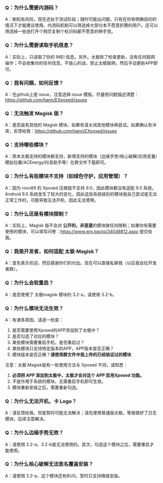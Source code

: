 ### Q：为什么需要内测码？
A：刷机有风险，现在还处于测试阶段；随时可能出问题。只有在你有明确目的的情况下才能建议使用，内测码机制可以筛选掉大部分本不愿意折腾的用户。还可以筛选掉一些连打开个网页复制个标识码都不愿意的伸手党。

### Q：为什么需要读取手机信息？
A：实际上，只读取了你的 IMEI 信息。另外，太极除了检查更新，没有任何联网操作；不会收集你的任何信息。不放心的话，禁止太极联网，然后手动更新APP即可。

### Q：我有问题，如何反馈？
A：在github上提 issue，注意选择 issue 模版，尽量把问题描述清楚：https://github.com/tiann/EXposed/issues

### Q：无法触发 Magisk 版？
A：是否装有其他的 Magisk 模块，如果有请关闭其他模块再尝试。如果确认有冲突，反馈给我：https://github.com/tiann/EXposed/issues

### Q：支持哪些模块？
A：原本太极支持的模块都支持，新增支持的模块（边缘手势/核心破解/应用变量/模拟位置/ACEnergy/抖音助手等）在群文件下载即可。

### Q：为什么有些模块不支持（如绿色守护，应用管理）？
A：因为 rovo89 的 Xposed 压根就不支持 9.0，因此模块都没有适配 9.0 系统。Android 9.0 系统发生了较大的变化，因此这些系统级别的模块我自己尝试是无法正常工作的，可能导致无法开机，因此无法使用。

### Q：为什么还是有模块限制？
A：实际上，Magisk 版不会对 **公开的，非恶意**的模块做任何限制；如果你有需要使用的模块，可以填写问卷：https://www.wjx.top/jq/34048812.aspx 提交给我。

### Q：我是开发者，如何适配 太极·Magisk？
A：首先表示欢迎，然后感谢你们的付出。现在可以直接私聊我（以后我会拉开发者群）。

### Q：为什么会软重启？
A：是否使用了 太极magisk 模块的 3.2-a，请使用  3.2-b。

### Q：为什么模块无法生效？

A：有诸多原因，请逐一检查：

1. 是否需要使用Xposed的APP添加到了太极中？
2. 是否勾选了对应的模块？
3. 某些模块需要重启手机，是否重启过？
4. 某些模块只支持特定版本的APP，APP版本是否正确？
5. 模块版本是否正确？**请使用群文件中我上传的已经验证过的模块**

注意：太极·Magisk版有一些使用方法与 Xposed 不同，请知悉：

1. **必须把 APP 添加到太极中，太极才会对这个 APP 启用Xposed 功能。**
2. 不是作用于系统的模块，无需重启手机即可生效。
3. 模块重新安装之后，需要重新勾选。

### Q：为什么无法开机，卡 Logo？
A：请反馈给我，但是暂时可能无法解决；请先使用普通版太极。等我做好了日志模块，后续注意解决。

### Q：为什么边缘手势无效？
A：请使用 3.2-a，3.2-b是无法使用的。其次，勾选这个模块之后，需要重启才能使用。

### Q：为什么核心破解无法签名覆盖安装？
A：请使用 3.2-a，这个模块还有BUG，暂时只支持降级安装。
